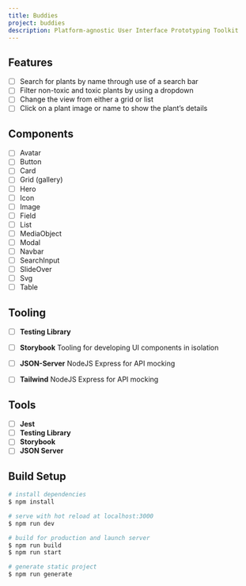 ```yaml
---
title: Buddies
project: buddies
description: Platform-agnostic User Interface Prototyping Toolkit
---
```


## Features

- [ ] Search for plants by name through use of a search bar
- [ ] Filter non-toxic and toxic plants by using a dropdown
- [ ] Change the view from either a grid or list
- [ ] Click on a plant image or name to show the plant’s details

## Components

- [ ] Avatar
- [ ] Button
- [ ] Card
- [ ] Grid (gallery)
- [ ] Hero
- [ ] Icon
- [ ] Image
- [ ] Field
- [ ] List
- [ ] MediaObject
- [ ] Modal
- [ ] Navbar
- [ ] SearchInput
- [ ] SlideOver
- [ ] Svg
- [ ] Table

## Tooling

- [ ] **Testing Library**
- [ ] **Storybook** Tooling for developing UI components in isolation
- [ ] **JSON-Server** NodeJS Express for API mocking
- [ ] **Tailwind** NodeJS Express for API mocking


## Tools

- [ ] **Jest**
- [ ] **Testing Library**
- [ ] **Storybook**
- [ ] **JSON Server**

## Build Setup

```bash
# install dependencies
$ npm install

# serve with hot reload at localhost:3000
$ npm run dev

# build for production and launch server
$ npm run build
$ npm run start

# generate static project
$ npm run generate
```
